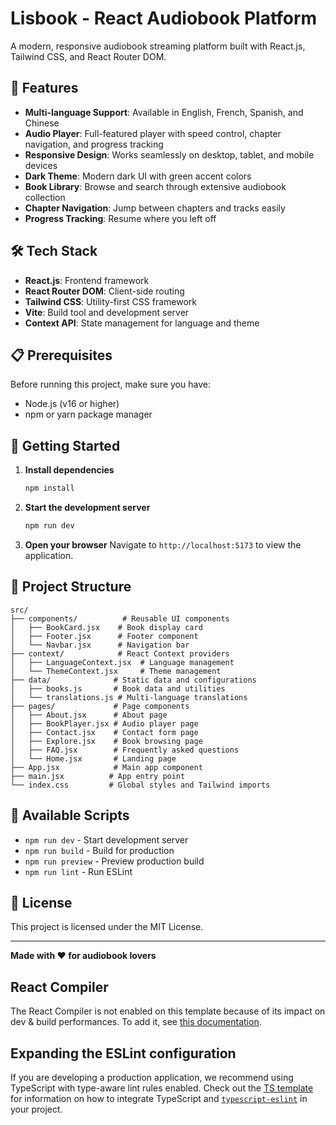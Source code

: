 # Lisbook - React Audiobook Platform

A modern, responsive audiobook streaming platform built with React.js, Tailwind CSS, and React Router DOM.

## 🎵 Features

- **Multi-language Support**: Available in English, French, Spanish, and Chinese
- **Audio Player**: Full-featured player with speed control, chapter navigation, and progress tracking
- **Responsive Design**: Works seamlessly on desktop, tablet, and mobile devices
- **Dark Theme**: Modern dark UI with green accent colors
- **Book Library**: Browse and search through extensive audiobook collection
- **Chapter Navigation**: Jump between chapters and tracks easily
- **Progress Tracking**: Resume where you left off

## 🛠️ Tech Stack

- **React.js**: Frontend framework
- **React Router DOM**: Client-side routing
- **Tailwind CSS**: Utility-first CSS framework
- **Vite**: Build tool and development server
- **Context API**: State management for language and theme

## 📋 Prerequisites

Before running this project, make sure you have:

- Node.js (v16 or higher)
- npm or yarn package manager

## 🚀 Getting Started

1. **Install dependencies**
   ```bash
   npm install
   ```

2. **Start the development server**
   ```bash
   npm run dev
   ```

3. **Open your browser**
   Navigate to `http://localhost:5173` to view the application.

## 📁 Project Structure

```
src/
├── components/          # Reusable UI components
│   ├── BookCard.jsx    # Book display card
│   ├── Footer.jsx      # Footer component
│   └── Navbar.jsx      # Navigation bar
├── context/            # React Context providers
│   ├── LanguageContext.jsx  # Language management
│   └── ThemeContext.jsx     # Theme management
├── data/              # Static data and configurations
│   ├── books.js       # Book data and utilities
│   └── translations.js # Multi-language translations
├── pages/             # Page components
│   ├── About.jsx      # About page
│   ├── BookPlayer.jsx # Audio player page
│   ├── Contact.jsx    # Contact form page
│   ├── Explore.jsx    # Book browsing page
│   ├── FAQ.jsx        # Frequently asked questions
│   └── Home.jsx       # Landing page
├── App.jsx            # Main app component
├── main.jsx          # App entry point
└── index.css         # Global styles and Tailwind imports
```

## 🔧 Available Scripts

- `npm run dev` - Start development server
- `npm run build` - Build for production
- `npm run preview` - Preview production build
- `npm run lint` - Run ESLint

## 📄 License

This project is licensed under the MIT License.

---

**Made with ❤️ for audiobook lovers**

## React Compiler

The React Compiler is not enabled on this template because of its impact on dev & build performances. To add it, see [this documentation](https://react.dev/learn/react-compiler/installation).

## Expanding the ESLint configuration

If you are developing a production application, we recommend using TypeScript with type-aware lint rules enabled. Check out the [TS template](https://github.com/vitejs/vite/tree/main/packages/create-vite/template-react-ts) for information on how to integrate TypeScript and [`typescript-eslint`](https://typescript-eslint.io) in your project.
